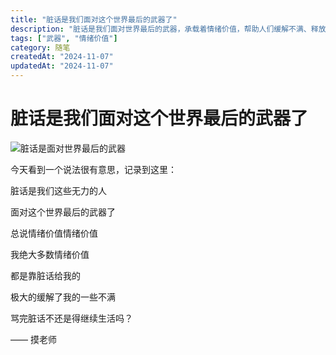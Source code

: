 ```yaml
---
title: "脏话是我们面对这个世界最后的武器了"
description: "脏话是我们面对世界最后的武器，承载着情绪价值，帮助人们缓解不满、释放压力。探讨脏话的社会意义及其在心理调节中的作用，让情绪找到出口。"
tags: ["武器", "情绪价值"]
category: 随笔
createdAt: "2024-11-07"
updatedAt: "2024-11-07"
---
```


# 脏话是我们面对这个世界最后的武器了

![脏话是面对世界最后的武器](https://cdn.jsdelivr.net/gh/thedogb/pic@master/upic/%E8%84%8F%E8%AF%9D%E6%98%AF%E9%9D%A2%E5%AF%B9%E4%B8%96%E7%95%8C%E6%9C%80%E5%90%8E%E7%9A%84%E6%AD%A6%E5%99%A8.png)

今天看到一个说法很有意思，记录到这里：



脏话是我们这些无力的人



面对这个世界最后的武器了



总说情绪价值情绪价值



我绝大多数情绪价值



都是靠脏话给我的



极大的缓解了我的一些不满



骂完脏话不还是得继续生活吗？



—— 摸老师